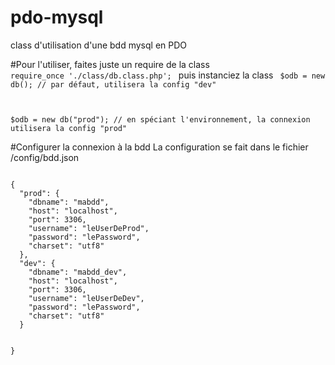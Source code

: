 # pdo-mysql
class d'utilisation d'une bdd mysql en PDO

#Pour l'utiliser, faites juste un require de la class
<code>
require_once './class/db.class.php';
</code>
puis instanciez la class
<code>
$odb = new db(); // par défaut, utilisera la config "dev"

$odb = new db("prod"); // en spéciant l'environnement, la connexion utilisera la config "prod"
</code>

#Configurer la connexion à la bdd
La configuration se fait dans le fichier /config/bdd.json

<code>
{
  "prod": {
    "dbname": "mabdd",
    "host": "localhost",
    "port": 3306,
    "username": "leUserDeProd",
    "password": "lePassword",
    "charset": "utf8"
  },
  "dev": {
    "dbname": "mabdd_dev",
    "host": "localhost",
    "port": 3306,
    "username": "leUserDeDev",
    "password": "lePassword",
    "charset": "utf8"
  }

}
</code>
